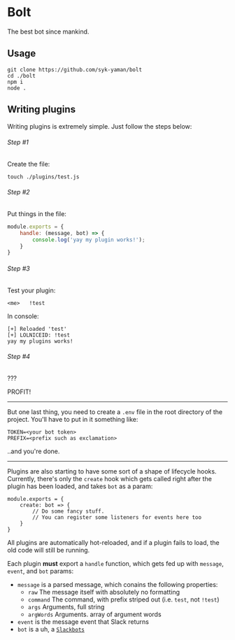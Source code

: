 Bolt
========

The best bot since mankind.

Usage
-----

```
git clone https://github.com/syk-yaman/bolt
cd ./bolt
npm i
node .
```

Writing plugins
--------

Writing plugins is extremely simple. Just follow the steps below:

###### Step #1

Create the file:

```
touch ./plugins/test.js
```

###### Step #2

Put things in the file:

```JavaScript
module.exports = {
    handle: (message, bot) => {
        console.log('yay my plugin works!');
    }
}
```

###### Step #3

Test your plugin:

```
<me>   !test
```

In console:

```
[+] Reloaded 'test'
[+] LOLNICEID: !test
yay my plugins works!
```

###### Step #4

???

PROFIT!


------------

But one last thing, you need to create a `.env` file in the root directory of the project. You'll have to put in it something like:

```
TOKEN=<your bot token>
PREFIX=<prefix such as exclamation>
```

..and you're done.

--------------

Plugins are also starting to have some sort of a shape of lifecycle hooks. Currently, there's only the `create` hook which gets called right after the plugin has been loaded, and takes `bot` as a param:

```
module.exports = {
	create: bot => {
		// Do some fancy stuff.
		// You can register some listeners for events here too
	}
}
```

All plugins are automatically hot-reloaded, and if a plugin fails to load, the old code will still be running.

Each plugin **must** export a `handle` function, which gets fed up with `message`, `event`, and `bot` params:

- `message` is a parsed message, which conains the following properties:
    - `raw` The message itself with absolutely no formatting
    - `command` The command, with prefix striped out (i.e. `test`, not `!test`)
    - `args` Arguments, full string
    - `argWords` Arguments. array of argument words
- `event` is the message event that Slack returns
- `bot` is a uh, a [`Slackbots`](https://github.com/mishk0/slack-bot-api)